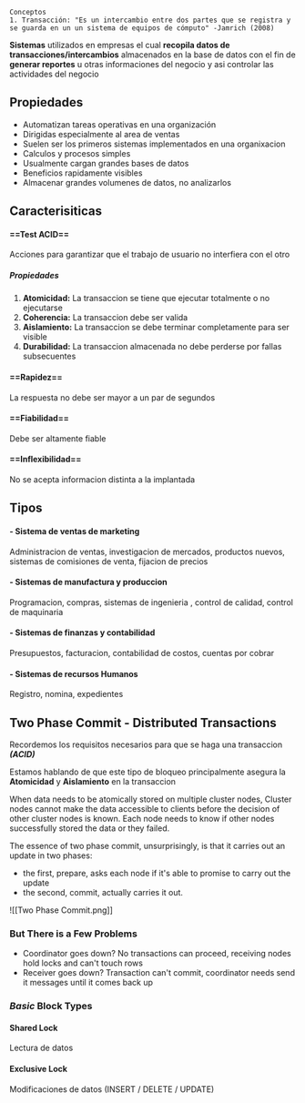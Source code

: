 	Conceptos
	1. Transacción: "Es un intercambio entre dos partes que se registra y se guarda en un un sistema de equipos de cómputo" -Jamrich (2008)

**Sistemas** utilizados en empresas el cual **recopila datos de transacciones/intercambios**  almacenados en la base de datos con el fin de **generar reportes** u otras informaciones del negocio y asi controlar las actividades del negocio

## Propiedades

* Automatizan tareas operativas en una organización 
* Dirigidas especialmente al area de ventas 
* Suelen ser los primeros sistemas implementados en una organixacion 
* Calculos y procesos simples
* Usualmente cargan grandes bases de datos
* Beneficios rapidamente visibles
* Almacenar grandes volumenes de datos, no analizarlos
## Caracterisiticas

#### ==Test ACID==

Acciones para garantizar que el trabajo de usuario no interfiera con el otro
##### **Propiedades**

1. **Atomicidad:** La transaccion se tiene que ejecutar totalmente o no ejecutarse
2. **Coherencia:** La transaccion debe ser valida
3. **Aislamiento:** La transaccion se debe terminar completamente para ser visible
4. **Durabilidad:** La transaccion almacenada no debe perderse por fallas subsecuentes
#### ==**Rapidez**==

La respuesta no debe ser mayor a un par de segundos
#### ==**Fiabilidad**==

Debe ser altamente fiable
#### ==**Inflexibilidad**==

No se acepta informacion distinta a la implantada
## Tipos

#### **- Sistema de ventas de marketing**

Administracion de ventas, investigacion de mercados, productos nuevos, sistemas de comisiones de venta, fijacion de precios
#### **- Sistemas de manufactura y produccion**

Programacion, compras, sistemas de ingenieria , control de calidad, control de maquinaria
#### **- Sistemas de finanzas y contabilidad**

Presupuestos, facturacion, contabilidad de costos, cuentas por cobrar
#### **- Sistemas de recursos Humanos**

Registro, nomina, expedientes




## Two Phase Commit - Distributed Transactions 

Recordemos los requisitos necesarios para que se haga una transaccion ***(ACID)***

Estamos hablando de que este tipo de bloqueo principalmente asegura la **Atomicidad** y **Aislamiento** en la transaccion

When data needs to be atomically stored on multiple cluster nodes, Cluster nodes cannot make the data accessible to clients before the decision of other cluster nodes is known. Each node needs to know if other nodes successfully stored the data or they failed.

The essence of two phase commit, unsurprisingly, is that it carries out an update in two phases:

- the first, prepare, asks each node if it's able to promise to carry out the update
- the second, commit, actually carries it out.

![[Two Phase Commit.png]]
### But There is a Few Problems

* Coordinator goes down?
No transactions can proceed, receiving nodes hold locks and can't touch rows
* Receiver goes down?
Transaction can't commit, coordinator needs send it messages until it comes back up
### *Basic* Block Types

#### Shared Lock
Lectura de datos
#### Exclusive Lock
Modificaciones de datos (INSERT / DELETE / UPDATE)

